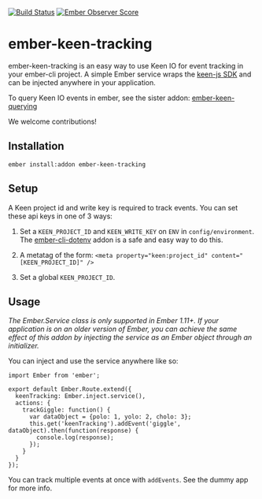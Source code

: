 [![Build Status](https://travis-ci.org/plyfe/ember-keen-tracking.svg?branch=master)](https://travis-ci.org/plyfe/ember-keen-tracking) [![Ember Observer Score](http://emberobserver.com/badges/ember-keen-tracking.svg)](http://emberobserver.com/addons/ember-keen-tracking)

# ember-keen-tracking

ember-keen-tracking is an easy way to use Keen IO for event tracking in your ember-cli project. A simple Ember service wraps the [keen-js SDK](https://github.com/keen/keen-js) and can be injected anywhere in your application.

To query Keen IO events in ember, see the sister addon: [ember-keen-querying](https://github.com/plyfe/ember-keen-querying)

We welcome contributions!

## Installation

`ember install:addon ember-keen-tracking`

## Setup

A Keen project id and write key is required to track events. You can set these api keys in one of 3 ways:

1. Set a `KEEN_PROJECT_ID` and `KEEN_WRITE_KEY` on `ENV` in `config/environment`. The [ember-cli-dotenv](https://github.com/fivetanley/ember-cli-dotenv) addon is a safe and easy way to do this.

2. A metatag of the form: `<meta property="keen:project_id" content="[KEEN_PROJECT_ID]" />`

3. Set a global `KEEN_PROJECT_ID`.

## Usage

*The Ember.Service class is only supported in Ember 1.11+. If your application is on an older version of Ember, you can achieve the same effect of this addon by injecting the service as an Ember object through an initializer.*

You can inject and use the service anywhere like so:

```
import Ember from 'ember';

export default Ember.Route.extend({
  keenTracking: Ember.inject.service(),
  actions: {
    trackGiggle: function() {
      var dataObject = {polo: 1, yolo: 2, cholo: 3};
      this.get('keenTracking').addEvent('giggle', dataObject).then(function(response) {
        console.log(response);
      });
    }
  }
});
```

You can track multiple events at once with `addEvents`. See the dummy app for more info.
